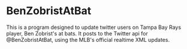 BenZobristAtBat
===============
This is a program designed to update twitter users on Tampa Bay Rays player, Ben Zobrist's at bats. 
It posts to the Twitter api for @BenZobristAtBat, using the MLB's official realtime XML updates.


